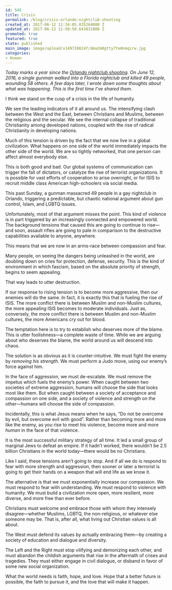 ```yaml
---
id: 545
title: Crisis
permalink: /blog/crisis-orlando-nightclub-shooting
created_at: 2017-06-12 11:34:05.835264000 Z
updated_at: 2017-06-12 11:50:50.641831000 Z
promoted: true
featured: true
state: published
main_image: image/upload/v1497268247/dma2m8gtty7te0nmqirw.jpg
categories:
- Human
---
```

*Today marks a year since the [Orlando nightclub shooting](https://en.wikipedia.org/wiki/2016_Orlando_nightclub_shooting). On June 12, 2016, a single gunman walked into a Florida nightclub and killed 49 people, wounding 58 others. A few days later, I wrote down some thoughts about what was happening. This is the first time I’ve shared them.*

I think we stand on the cusp of a crisis in the life of humanity.

We see the leading indicators of it all around us. The intensifying clash between the West and the East, between Christians and Muslims, between the religious and the secular. We see the internal collapse of traditional Christianity among developed nations, coupled with the rise of radical Christianity in developing nations.

Much of this tension is driven by the fact that we now live in a global civilization. What happens on one side of the world immediately impacts the other side of the world. We are so tightly networked, that one person can affect almost everybody else.

This is both good and bad. Our global systems of communication can trigger the fall of dictators, or catalyze the rise of terrorist organizations. It is possible for vast efforts of cooperation to arise overnight, or for ISIS to recruit middle class American high-schoolers via social media.

This past Sunday, a gunman massacred 49 people in a gay nightclub in Orlando, triggering a predictable, but chaotic national argument about gun control, Islam, and LGBTQ issues.

Unfortunately, most of that argument misses the point. This kind of violence is in part triggered by an increasingly connected and empowered world. The background tensions that caused this are going to continue to rise—and soon, assault rifles are going to pale in comparison to the destructive capabilities available to anyone, anywhere.

This means that we are now in an arms-race between compassion and fear.

Many people, on seeing the dangers being unleashed in the world, are doubling down on cries for protection, defense, security. This is the kind of environment in which fascism, based on the absolute priority of strength, begins to seem appealing.

That way leads to utter destruction.

If our response to rising tension is to become more aggressive, then our enemies will do the same. In fact, it is exactly this that is fueling the rise of ISIS. The more conflict there is between Muslim and non-Muslim cultures, the more appealing ISIS becomes to moderate individuals. Just as, conversely, the more conflict there is between Muslim and non-Muslim cultures, the more Americans cry out for blood.

The temptation here is to try to establish who deserves more of the blame. This is utter foolishness—a complete waste of time. While we are arguing about who deserves the blame, the world around us will descend into chaos.

The solution is as obvious as it is counter-intuitive. We must fight the enemy by *removing his strength*. We must perform a Judo move, using our enemy’s force against him. 

In the face of aggression, we must de-escalate. We must remove the impetus which fuels the enemy’s power. When caught between two societies of extreme aggression, humans will choose the side that looks most like them. But when caught between a society of acceptance and compassion on one side, and a society of violence and strength on the other—humans will choose the side of compassion. 

Incidentally, this is what Jesus means when he says, “Do not be overcome by evil, but overcome evil with good”. Rather than becoming more and more like the enemy, as you rise to meet his violence, become more and more *human* in the face of that violence.

It is the most successful military strategy of all time. It led a small group of marginal Jews to defeat an empire. If it hadn’t worked, there wouldn’t be 2.5 billion Christians in the world today—there would be no Christians. 

Like I said, these tensions aren’t going to stop. And if all we do is respond to fear with more strength and aggression, then sooner or later a terrorist is going to get their hands on a weapon that will end life as we know it. 

The alternative is that we must exponentially increase our compassion. We must respond to fear with understanding. We must respond to violence with humanity. We must build a civilization more open, more resilient, more diverse, and more free than ever before. 

Christians must welcome and embrace those with whom they intensely disagree—whether Muslims, LGBTQ, the non-religious, or whatever else someone may be. That is, after all, what living out Christian values is all about.

The West must defend its values by actually embracing them—by creating a society of education and dialogue and diversity.

The Left and the Right must stop vilifying and demonizing each other, and must abandon the childish arguments that rise in the aftermath of crises and tragedies. They must either engage in civil dialogue, or disband in favor of some new social organization. 

What the world needs is faith, hope, and love. Hope that a better future is possible, the faith to pursue it, and the love that will make it happen.
